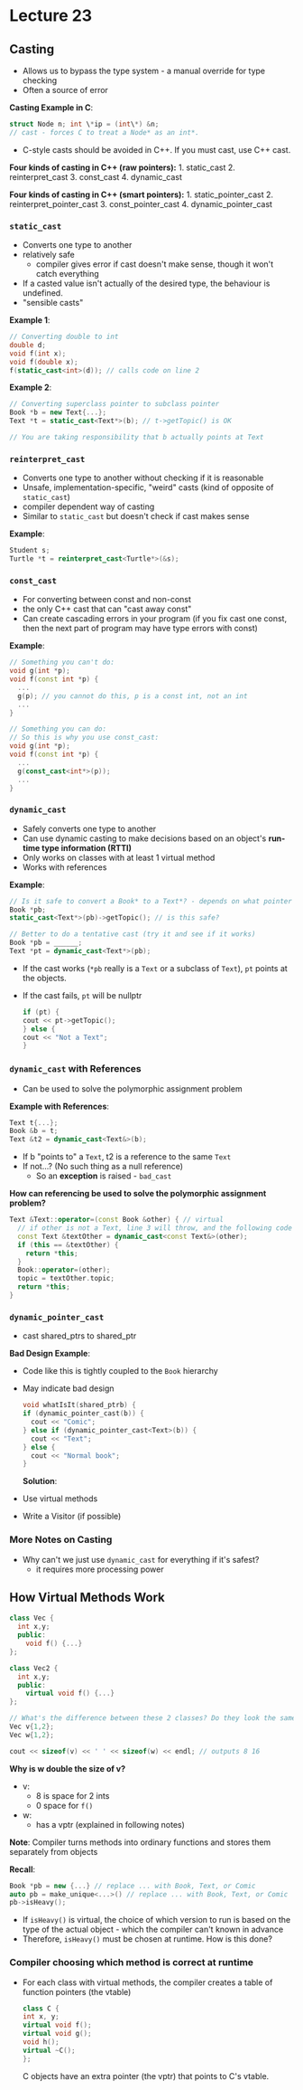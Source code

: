 # Lecture 23

## Casting

* Allows us to bypass the type system - a manual override for type checking
* Often a source of error

**Casting Example in C**:

```c
struct Node n; int \*ip = (int\*) &n; 
// cast - forces C to treat a Node* as an int*.
```

* C-style casts should be avoided in C++. If you must cast, use C++ cast.

**Four kinds of casting in C++ \(raw pointers\):** 1. static\_cast 2. reinterpret\_cast 3. const\_cast 4. dynamic\_cast

**Four kinds of casting in C++ \(smart pointers\):** 1. static\_pointer\_cast 2. reinterpret\_pointer\_cast 3. const\_pointer\_cast 4. dynamic\_pointer\_cast

### `static_cast`

* Converts one type to another
* relatively safe 
  * compiler gives error if  cast doesn't make sense, though it won't catch everything
* If a casted value isn't actually of the desired type, the behaviour is undefined.
* "sensible casts"

**Example 1**:

```cpp
// Converting double to int
double d;
void f(int x);
void f(double x);
f(static_cast<int>(d)); // calls code on line 2
```

**Example 2**:

```cpp
// Converting superclass pointer to subclass pointer
Book *b = new Text{...};
Text *t = static_cast<Text*>(b); // t->getTopic() is OK

// You are taking responsibility that b actually points at Text
```

### `reinterpret_cast`

* Converts one type to another without checking if it is reasonable
* Unsafe, implementation-specific, "weird" casts \(kind of opposite of `static_cast`\)
* compiler dependent way of casting
* Similar to `static_cast` but doesn't check if cast makes sense

**Example**:

```cpp
Student s;
Turtle *t = reinterpret_cast<Turtle*>(&s);
```

### `const_cast`

* For converting between const and non-const
* the only C++ cast that can "cast away const"
* Can create cascading errors in your program \(if you fix cast one const, then the next part of program may have type errors with const\)

**Example**:

```cpp
// Something you can't do:
void g(int *p);
void f(const int *p) {
  ...
  g(p); // you cannot do this, p is a const int, not an int
  ...
}

// Something you can do:
// So this is why you use const_cast:
void g(int *p);
void f(const int *p) {
  ...
  g(const_cast<int*>(p)); 
  ...
}
```

### `dynamic_cast`

* Safely converts one type to another
* Can use dynamic casting to make decisions based on an object's **run-time type information \(RTTI\)**
* Only works on classes with at least 1 virtual method
* Works with references

**Example**:

```cpp
// Is it safe to convert a Book* to a Text*? - depends on what pointer is pointing at
Book *pb;
static_cast<Text*>(pb)->getTopic(); // is this safe?

// Better to do a tentative cast (try it and see if it works)
Book *pb = ______;
Text *pt = dynamic_cast<Text*>(pb);
```

* If the cast works \(`*pb` really is a `Text` or a subclass of `Text`\), `pt` points at the objects.
* If the cast fails, `pt` will be nullptr

  ```cpp
  if (pt) {
  cout << pt->getTopic();
  } else {
  cout << "Not a Text";
  }
  ```

### `dynamic_cast` with References

* Can be used to solve the polymorphic assignment problem

**Example with References**:

```cpp
Text t{...};
Book &b = t;
Text &t2 = dynamic_cast<Text&>(b);
```

* If b "points to" a `Text`, t2 is a reference to the same `Text`
* If not...? \(No such thing as a null reference\)
  * So an **exception** is raised - `bad_cast`

**How can referencing be used to solve the polymorphic assignment problem?**

```cpp
Text &Text::operator=(const Book &other) { // virtual
  // if other is not a Text, line 3 will throw, and the following code will not execute
  const Text &textOther = dynamic_cast<const Text&>(other);
  if (this == &textOther) {
    return *this;
  }
  Book::operator=(other);
  topic = textOther.topic;
  return *this;
}
```

### `dynamic_pointer_cast`

* cast shared\_ptrs to shared\_ptr

**Bad Design Example**:

* Code like this is tightly coupled to the `Book` hierarchy
* May indicate bad design

  ```cpp
  void whatIsIt(shared_ptrb) { 
  if (dynamic_pointer_cast(b)) { 
    cout << "Comic"; 
  } else if (dynamic_pointer_cast<Text>(b)) {
    cout << "Text";
  } else {
    cout << "Normal book";
  }
  ```

  **Solution**: 

* Use virtual methods
* Write a Visitor \(if possible\)

### More Notes on Casting

* Why can't we just use `dynamic_cast` for everything if it's safest?
  * it requires more processing power

## How Virtual Methods Work

```cpp
class Vec {
  int x,y;
  public:
    void f() {...}
};

class Vec2 {
  int x,y;
  public:
    virtual void f() {...}
};

// What's the difference between these 2 classes? Do they look the same in memory?
Vec v{1,2}; 
Vec w{1,2};

cout << sizeof(v) << ' ' << sizeof(w) << endl; // outputs 8 16
```

**Why is w double the size of v?**

* v:
  * 8 is space for 2 ints
  * 0 space for `f()` 
* w:
  * has a vptr \(explained in following notes\)

**Note**: Compiler turns methods into ordinary functions and stores them separately from objects

**Recall**:

```cpp
Book *pb = new {...} // replace ... with Book, Text, or Comic
auto pb = make_unique<...>() // replace ... with Book, Text, or Comic
pb->isHeavy();
```

* If `isHeavy()` is virtual, the choice of which version to run is based on the type of the actual object - which the compiler can't known in advance
* Therefore, `isHeavy()` must be chosen at runtime. How is this done?

### Compiler choosing which method is correct at runtime

* For each class with virtual methods, the compiler creates a table of function pointers \(the vtable\)

  ```cpp
  class C {
  int x, y;
  virtual void f();
  virtual void g();
  void h();
  virtual ~C();
  };
  ```

  C objects have an extra pointer \(the vptr\) that points to C's vtable.

